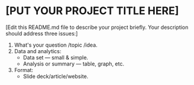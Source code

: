 # [PUT YOUR PROJECT TITLE HERE]

[Edit this README.md file to describe your project briefly. Your description should address three issues:]

1. What's your question /topic /idea.
2. Data and analytics:
   -  Data set — small & simple.
   -  Analysis or summary — table, graph, etc.
3. Format:
   -  Slide deck/article/website.
